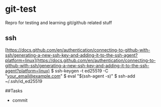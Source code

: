 # git-test
Repro for testing and learning git/github related stuff
## ssh
[https://docs.github.com/en/authentication/connecting-to-github-with-ssh/generating-a-new-ssh-key-and-adding-it-to-the-ssh-agent?platform=linux](https://docs.github.com/en/authentication/connecting-to-github-with-ssh/generating-a-new-ssh-key-and-adding-it-to-the-ssh-agent?platform=linux)
$ ssh-keygen -t ed25519 -C "your_email@example.com"
$ eval "$(ssh-agent -s)"
$ ssh-add ~/.ssh/id_ed25519

##Tasks
- commit
